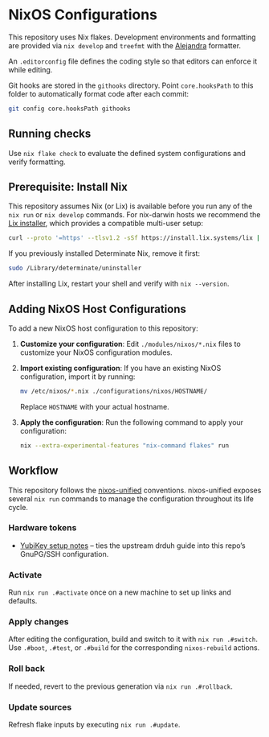 # NixOS Configurations

This repository uses Nix flakes. Development environments and formatting are provided via `nix develop` and `treefmt` with the [Alejandra](https://github.com/kamadorueda/alejandra) formatter.

An `.editorconfig` file defines the coding style so that editors can enforce it while editing.

Git hooks are stored in the `githooks` directory. Point `core.hooksPath` to this folder to automatically format code after each commit:

```bash
git config core.hooksPath githooks
```

## Running checks

Use `nix flake check` to evaluate the defined system configurations and verify formatting.

## Prerequisite: Install Nix

This repository assumes Nix (or Lix) is available before you run any of the `nix run` or `nix develop` commands. For nix-darwin hosts we recommend the [Lix installer](https://lix.systems/install/), which provides a compatible multi-user setup:

```bash
curl --proto '=https' --tlsv1.2 -sSf https://install.lix.systems/lix | sh -s -- install
```

If you previously installed Determinate Nix, remove it first:

```bash
sudo /Library/determinate/uninstaller
```

After installing Lix, restart your shell and verify with `nix --version`.

## Adding NixOS Host Configurations

To add a new NixOS host configuration to this repository:

1. **Customize your configuration**: Edit `./modules/nixos/*.nix` files to customize your NixOS configuration modules.

2. **Import existing configuration**: If you have an existing NixOS configuration, import it by running:
   ```bash
   mv /etc/nixos/*.nix ./configurations/nixos/HOSTNAME/
   ```
   Replace `HOSTNAME` with your actual hostname.

3. **Apply the configuration**: Run the following command to apply your configuration:
   ```bash
   nix --extra-experimental-features "nix-command flakes" run
   ```

## Workflow

This repository follows the [nixos-unified](https://nixos-unified.org/#why) conventions. nixos-unified exposes several `nix run` commands to manage the configuration throughout its life cycle.

### Hardware tokens
- [YubiKey setup notes](docs/yubikey.md) – ties the upstream drduh guide into this repo’s GnuPG/SSH configuration.

### Activate
Run `nix run .#activate` once on a new machine to set up links and defaults.

### Apply changes
After editing the configuration, build and switch to it with `nix run .#switch`. Use `.#boot`, `.#test`, or `.#build` for the corresponding `nixos-rebuild` actions.

### Roll back
If needed, revert to the previous generation via `nix run .#rollback`.

### Update sources
Refresh flake inputs by executing `nix run .#update`.
